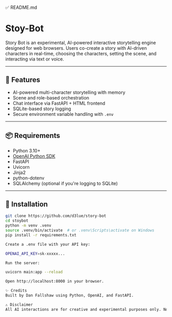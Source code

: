 ✅ README.md
# Stoy-Bot

Story Bot is an experimental, AI-powered interactive storytelling engine designed for web browsers. Users co-create a story with AI-driven characters in real-time, choosing the characters, setting the scene, and interacting via text or voice.

---

## 🚀 Features

- AI-powered multi-character storytelling with memory
- Scene and role-based orchestration
- Chat interface via FastAPI + HTML frontend
- SQLite-based story logging
- Secure environment variable handling with `.env`

---

## 📦 Requirements

- Python 3.10+
- [OpenAI Python SDK](https://github.com/openai/openai-python)
- FastAPI
- Uvicorn
- Jinja2
- python-dotenv
- SQLAlchemy (optional if you're logging to SQLite)

---

## 🔧 Installation

```bash
git clone https://github.com/d3lue/story-bot
cd stoybot
python -m venv .venv
source .venv/bin/activate  # or .venv\Scripts\activate on Windows
pip install -r requirements.txt

Create a .env file with your API key:

OPENAI_API_KEY=sk-xxxxx...

Run the server:

uvicorn main:app --reload

Open http://localhost:8000 in your browser.

✨ Credits
Built by Dan Fallshaw using Python, OpenAI, and FastAPI.

⚠️ Disclaimer
All AI interactions are for creative and experimental purposes only. No personal data is stored unless explicitly configured.